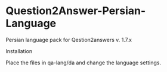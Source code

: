 # Question2Answer-Persian-Language

Persian language pack for Qestion2answers v. 1.7.x

Installation

Place the files in qa-lang/da and change the language settings.

